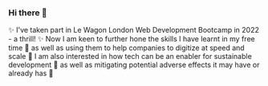 ### Hi there 👋

✨ I've taken part in Le Wagon London Web Development Bootcamp in 2022 - a thrill! ✨
Now I am keen to further hone the skills I have learnt in my free time 👯 as well as using them to help companies to digitize at speed and scale 👀
I am also interested in how tech can be an enabler for sustainable development 🌱 as well as mitigating potential adverse effects it may have or already has 🔭

<!--
**89coco/89coco** is a  _special_ ✨ repository because its `README.md` (this file) appears on your GitHub profile.

Here are some ideas to get you started:

- 🔭 I’m currently working on ...
- 🌱 I’m currently learning ...
- 👯 I’m looking to collaborate on ...
- 🤔 I’m looking for help with ...
- 💬 Ask me about ...
- 📫 How to reach me: ...
- 😄 Pronouns: ...
- ⚡ Fun fact: ...
-->
